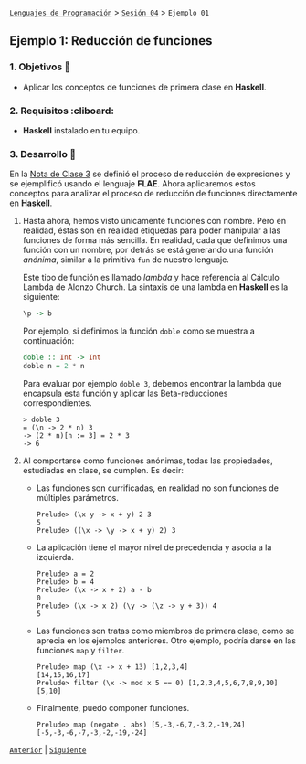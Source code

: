 [`Lenguajes de Programación`](../../README.md) > [`Sesión 04`](../README.md) > `Ejemplo 01`

## Ejemplo 1: Reducción de funciones

### 1. Objetivos :dart:

- Aplicar los conceptos de funciones de primera clase en __Haskell__.

### 2. Requisitos :cliboard:

- __Haskell__ instalado en tu equipo.

### 3. Desarrollo :rocket:

En la [Nota de Clase 3](https://sites.google.com/view/uacmldp20201/material) se definió el proceso de reducción de expresiones y se ejemplificó usando el lenguaje __FLAE__. Ahora aplicaremos estos conceptos para analizar el proceso de reducción de funciones directamente en __Haskell__.

1. Hasta ahora, hemos visto únicamente funciones con nombre. Pero en realidad, éstas son en realidad etiquedas para poder manipular a las funciones de forma más sencilla. En realidad, cada que definimos una función con un nombre, por detrás se está generando una función *anónima*, similar a la primitiva `fun` de nuestro lenguaje.

   Este tipo de función es llamado *lambda* y hace referencia al Cálculo Lambda de Alonzo Church. La sintaxis de una lambda en __Haskell__ es la siguiente:

   ```haskell
   \p -> b
   ```

   Por ejemplo, si definimos la función `doble` como se muestra a continuación:

   ```haskell
   doble :: Int -> Int
   doble n = 2 * n
   ```

   Para evaluar por ejemplo `doble 3`, debemos encontrar la lambda que encapsula esta función y aplicar las Beta-reducciones correspondientes.

   ```
   > doble 3
   = (\n -> 2 * n) 3
   -> (2 * n)[n := 3] = 2 * 3
   -> 6
   ```

1. Al comportarse como funciones anónimas, todas las propiedades, estudiadas en clase, se cumplen. Es decir:

   - Las funciones son currificadas, en realidad no son funciones de múltiples parámetros.

     ```
     Prelude> (\x y -> x + y) 2 3
     5
     Prelude> ((\x -> \y -> x + y) 2) 3
     ```

   - La aplicación tiene el mayor nivel de precedencia y asocia a la izquierda.

     ```
     Prelude> a = 2
     Prelude> b = 4
     Prelude> (\x -> x + 2) a - b
     0
     Prelude> (\x -> x 2) (\y -> (\z -> y + 3)) 4
     5
     ```

   - Las funciones son tratas como miembros de primera clase, como se aprecia en los ejemplos anteriores. Otro ejemplo, podría darse en las funciones `map` y `filter`.

     ```
     Prelude> map (\x -> x + 13) [1,2,3,4]
     [14,15,16,17]
     Prelude> filter (\x -> mod x 5 == 0) [1,2,3,4,5,6,7,8,9,10]
     [5,10]
     ```

   - Finalmente, puedo componer funciones.

     ```
     Prelude> map (negate . abs) [5,-3,-6,7,-3,2,-19,24]
     [-5,-3,-6,-7,-3,-2,-19,-24]
     ```


[`Anterior`](../README.md) | [`Siguiente`](../actividad/README.md)   
